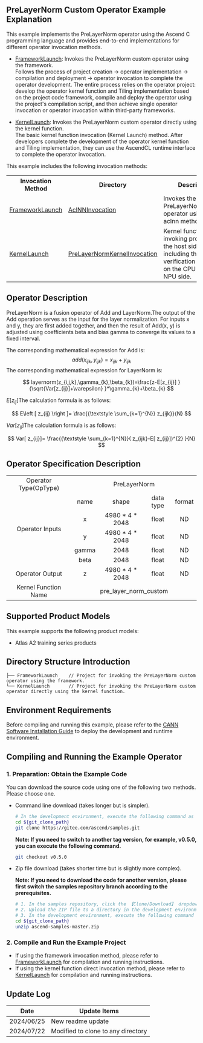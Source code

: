 ## PreLayerNorm Custom Operator Example Explanation
This example implements the PreLayerNorm operator using the Ascend C programming language and provides end-to-end implementations for different operator invocation methods.

- [FrameworkLaunch](./FrameworkLaunch/README.en.md): Invokes the PreLayerNorm custom operator using the framework.  
  Follows the process of project creation -> operator implementation -> compilation and deployment -> operator invocation to complete the operator development. The entire process relies on the operator project: develop the operator kernel function and Tiling implementation based on the project code framework, compile and deploy the operator using the project's compilation script, and then achieve single operator invocation or operator invocation within third-party frameworks.

- [KernelLaunch](./KernelLaunch/README.en.md): Invokes the PreLayerNorm custom operator directly using the kernel function.  
  The basic kernel function invocation (Kernel Launch) method. After developers complete the development of the operator kernel function and Tiling implementation, they can use the AscendCL runtime interface to complete the operator invocation.

This example includes the following invocation methods:
<table>
    <th>Invocation Method</th><th>Directory</th><th>Description</th>
    <tr>
        <!-- Column occupies 1 cell -->
        <td rowspan='1'><a href="./FrameworkLaunch/README.en.md"> FrameworkLaunch</td><td><a href="./FrameworkLaunch/AclNNInvocation/README.en.md"> AclNNInvocation</td><td>Invokes the PreLayerNormCustom operator using the aclnn method.</td>
    </tr>
    <tr>
        <!-- Column occupies 1 cell -->
        <td rowspan='1'><a href="./KernelLaunch/README.en.md"> KernelLaunch</td><td><a href="./KernelLaunch/PreLayerNormKernelInvocation/README.en.md"> PreLayerNormKernelInvocation</td><td>Kernel function invoking program on the host side, including the running verification methods on the CPU side and NPU side.</td>
    </tr>
</table>

## Operator Description
PreLayerNorm is a fusion operator of Add and LayerNorm.The output of the Add operation serves as the input for the layer normalization. For inputs x and y, they are first added together, and then the result of Add(x, y) is adjusted using coefficients beta and bias gamma to converge its values to a fixed interval.

The corresponding mathematical expression for Add is:
$$add(x_{ijk}, y_{ijk})=x_{ijk}+ y_{ijk}$$
The corresponding mathematical expression for LayerNorm is:

$$ layernorm(z_{i,j,k},\gamma_{k},\beta_{k})=\frac{z-E[z_{ij}] }{\sqrt{Var[z_{ij}]+\varepsilon} }*\gamma_{k}+\beta_{k} $$

$E\left [ z_{ij}  \right ]$The calculation formula is as follows:

$$ E\left [ z_{ij}  \right ]= \frac{{\textstyle \sum_{k=1}^{N}} z_{ijk}}{N} $$

$Var[ z_{ij}]$The calculation formula is as follows:

$$ Var[ z_{ij}]= \frac{{\textstyle \sum_{k=1}^{N}}(  z_{ijk}-E[ z_{ij}])^{2}  }{N} $$

## Operator Specification Description
<table>
<tr><td rowspan="1" align="center">Operator Type(OpType)</td><td colspan="4" align="center">PreLayerNorm</td></tr>
</tr>
<tr><td rowspan="5" align="center">Operator Inputs</td><td align="center">name</td><td align="center">shape</td><td align="center">data type</td><td align="center">format</td></tr>
<tr><td align="center">x</td><td align="center">4980 * 4 * 2048</td><td align="center">float</td><td align="center">ND</td></tr>
<tr><td align="center">y</td><td align="center">4980 * 4 * 2048</td><td align="center">float</td><td align="center">ND</td></tr>
<tr><td align="center">gamma</td><td align="center">2048</td><td align="center">float</td><td align="center">ND</td></tr>
<tr><td align="center">beta</td><td align="center">2048</td><td align="center">float</td><td align="center">ND</td></tr>
</tr>
</tr>
<tr><td rowspan="1" align="center">Operator Output</td><td align="center">z</td><td align="center">4980 * 4 * 2048</td><td align="center">float</td><td align="center">ND</td></tr>
</tr>
<tr><td rowspan="1" align="center">Kernel Function Name</td><td colspan="4" align="center">pre_layer_norm_custom</td></tr>
</table>

## Supported Product Models
This example supports the following product models:
- Atlas A2 training series products

## Directory Structure Introduction
```
├── FrameworkLaunch    // Project for invoking the PreLayerNorm custom operator using the framework.
└── KernelLaunch       // Project for invoking the PreLayerNorm custom operator directly using the kernel function.
```

## Environment Requirements
Before compiling and running this example, please refer to the [CANN Software Installation Guide](https://hiascend.com/document/redirect/CannCommunityInstSoftware) to deploy the development and runtime environment.

## Compiling and Running the Example Operator

### 1. Preparation: Obtain the Example Code<a name="codeready"></a>

You can download the source code using one of the following two methods. Please choose one.

- Command line download (takes longer but is simpler).

  ```bash
  # In the development environment, execute the following command as a non-root user to download the source code repository. git_clone_path is a directory created by the user.
  cd ${git_clone_path}
  git clone https://gitee.com/ascend/samples.git
  ```
  **Note: If you need to switch to another tag version, for example, v0.5.0, you can execute the following command.**
  ```bash
  git checkout v0.5.0
  ```

- Zip file download (takes shorter time but is slightly more complex).

  **Note: If you need to download the code for another version, please first switch the samples repository branch according to the prerequisites.**
  ```bash
  # 1. In the samples repository, click the 【Clone/Download】 dropdown and select 【Download ZIP】.
  # 2. Upload the ZIP file to a directory in the development environment, for example, ${git_clone_path}/ascend-samples-master.zip.
  # 3. In the development environment, execute the following command to unzip the zip file.
  cd ${git_clone_path}
  unzip ascend-samples-master.zip
  ```

### 2. Compile and Run the Example Project
- If using the framework invocation method, please refer to [FrameworkLaunch](./FrameworkLaunch/README.en.md) for compilation and running instructions.    
- If using the kernel function direct invocation method, please refer to [KernelLaunch](./KernelLaunch/README.en.md) for compilation and running instructions.

## Update Log
| Date       | Update Items                       |
| ---------- | ---------------------------------- |
| 2024/06/25 | New readme update                  |
| 2024/07/22 | Modified to clone to any directory |